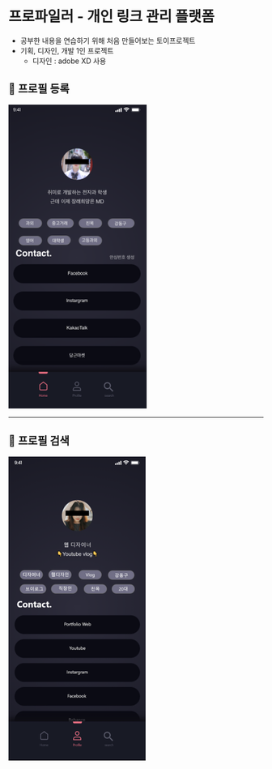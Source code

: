 
# 프로파일러 - 개인 링크 관리 플랫폼
- 공부한 내용을 연습하기 위해 처음 만들어보는 토이프로젝트
- 기획, 디자인, 개발 1인 프로젝트
  - 디자인 : adobe XD 사용

## 📌 프로필 등록

<img src='./public/profile.png' height="600px">

<hr/>

## 📌 프로필 검색
<img src='./public/search.png' height="600px">

